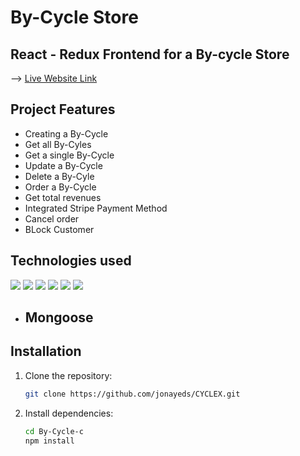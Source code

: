 # By-Cycle Store
## React - Redux Frontend for a By-cycle Store
--> <a href="https://bi-cycle-store-shad-cn.vercel.app/">Live Website Link</a>


## Project Features
- Creating a By-Cycle
- Get all By-Cyles
- Get a single By-Cycle
- Update a By-Cycle
- Delete a By-Cyle
- Order a By-Cycle
- Get total revenues
- Integrated Stripe Payment Method
- Cancel order
- BLock Customer

## Technologies used
<p align="left">  
<a ">
 <img  src="https://readme-components.vercel.app/api?component=logo&fill=black&logo=react&svgfill=15d8fe">  
 </a>
   <a >
<img  src="https://readme-components.vercel.app/api?component=logo&fill=black&logo=typescript&svgfill=2d79c7">
</a>
  <a >
<img  src="https://readme-components.vercel.app/api?component=logo&fill=black&logo=stripe&svgfill=8ed5fa">
</a>
 <a >
 <img  src="https://readme-components.vercel.app/api?component=logo&fill=black&logo=redux&svgfill=659b60">
</a>
<a >
<img  src="https://readme-components.vercel.app/api?component=logo&fill=black&logo=vercel&svgfill=df5c43">  
</a>
<a >
<img  src="https://readme-components.vercel.app/api?component=logo&fill=black&logo=shadCn&svgfill=cd6799">
</a>


<!-- <a href="https://github.com/harish-sethuraman/readme-components">
<img  src="https://readme-components.vercel.app/api?component=logo&fill=black&logo=html5&svgfill=f06629">
</a> -->
  - ## Mongoose
</p>

## Installation

1. Clone the repository:

   ```bash
   git clone https://github.com/jonayeds/CYCLEX.git

2. Install dependencies:

   ```bash
   cd By-Cycle-c
   npm install
